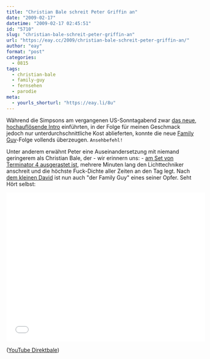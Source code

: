 ```yaml
---
title: "Christian Bale schreit Peter Griffin an"
date: "2009-02-17"
datetime: "2009-02-17 02:45:51"
id: "5710"
slug: "christian-bale-schreit-peter-griffin-an"
url: "https://eay.cc/2009/christian-bale-schreit-peter-griffin-an/"
author: "eay"
format: "post"
categories:
  - 0815
tags:
  - christian-bale
  - family-guy
  - fernsehen
  - parodie
meta:
  - yourls_shorturl: "https://eay.li/8u"
---
```


Während die Simpsons am vergangenen US-Sonntagabend zwar [das neue, hochauflösende Intro](//eay.cc/2009/hdtv-is-worth-every-cent/) einführten, in der Folge für meinen Geschmack jedoch nur unterdurchschnittliche Kost ablieferten, konnte die neue [Family Guy](//eay.cc/tag/family-guy/)\-Folge vollends überzeugen. `Ansehbefehl!`

Unter anderem erwähnt Peter eine Auseinandersetzung mit niemand geringerem als Christian Bale, der - wir erinnern uns: - [am Set von Terminator 4 ausgerastet ist](//eay.cc/2009/are-you-professional-or-not/), mehrere Minuten lang den Lichttechniker anschreit und die höchste Fuck-Dichte aller Zeiten an den Tag legt. Nach [dem kleinen David](//eay.cc/2009/christian-bale-schreit-kleinen-jungen-an/) ist nun auch "der Family Guy" eines seiner Opfer. Seht Hört selbst:

<iframe width="520" height="390" src="//www.youtube.com/embed/6LZ3LLlBsRE" frameborder="0" allowfullscreen></iframe>

 ([YouTube Direktbale](https://www.youtube.com/watch?v=6LZ3LLlBsRE))
